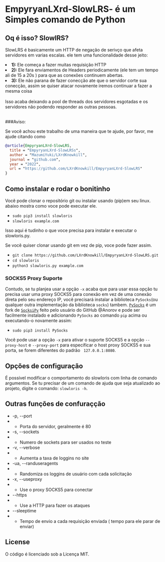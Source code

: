 # EmpyryanLXrd-SlowLRS- é um Simples comando de Python 

## Oq é isso? SlowlRS?
SlowLRS é basicamente um HTTP de negação de serivço  que afeta servidores em varias escalas. ele tem uma funcionalidade desse jeito:

<li>
  <b> 1): </b> Ele começa a fazer muitas requisição HTTP
</li>
<li>
<b> 2): </b> Ele fara enviamentos de Headers periodicamente (ele tem um tempo ali de 15 a 20s ) para que as conexões continuem abertas.
</li>
<li>
<b> 3): </b> Ele não parana de fazer conecção ate que o servidor corte sua conecção, assim se quiser atacar novamente iremos continuar a fazer a mesma coisa
</li>

<br>
Isso acaba deixando a pool de threads dos servidores esgotadas e os servidores não podendo responder as outras pessoas.
<br>
<br>

###Aviso: 

Se você achou este trabalho de uma maneira que te ajude, por favor, me ajude citando como 

```bibtex
@article{EmpyryanLXrd-SlowLRS,
  title = "EmpyryanLXrd-SlowLRSs",
  author = "MazumiYuki/LXrdKnowkill",
  journal = "github.com",
  year = "2022",
  url = "https://github.com/LXrdKnowkill/EmpyryanLXrd-SlowLRS"
}
```

## Como instalar e rodar o bonitinho 

Você pode clonar o repositório git ou instalar usando (pip)em seu linux. abaixo mostra como voce pode executar ele.

* `sudo pip3 install slowloris`
* `slowloris example.com`

Isso aqui é tudinho o que voce  precisa para instalar e executar o slowloris.py.

Se você quiser clonar usando git em vez de pip, voce pode fazer assim.

* `git clone https://github.com/LXrdKnowkill/EmpyryanLXrd-SlowLRS.git`
* `cd slowloris`
* `python3 slowloris.py example.com`

### SOCKS5 Proxy Suporte 

Contudo, se tu planjea usar a opção `-x` acaba que para usar essa opção tu precisa usar uma proxy SOCKS5 para conexão em vez de uma conexão direta pelo seu endereço IP, você precisará instalar a biblioteca `PySocks`(ou qualquer outra implementação da biblioteca `socks`) tambem. [`PySocks`](https://github.com/Anorov/PySocks) é um fork de [`SocksiPy`](http://socksipy.sourceforge.net/) feito pelo usuário do GitHub @Anorov e pode ser facilmente instalado e adicionando `PySocks` ao comando `pip` acima ou executando-o novamente assim:

* `sudo pip3 install PySocks`

Você pode usar a opção `-x` para ativar o suporte SOCKS5 e a opção `--proxy-host` e `--proxy-port` para especificar o host proxy SOCKS5 e sua porta, se forem diferentes do padrão ` 127.0.0.1:8080`.

## Opções de configuração
É possível modificar o comportamento do slowloris com linha de comando
argumentos. Se tu precisar de um comando de ajuda que seja atualizado ao projeto, digite o comando:
`slowloris -h`.
## Outras funções de confuraçção 
* -p, --port
* * Porta do servidor, geralmente é 80
* -s, --sockets
* * Numero de sockets para ser usados no teste 
* -v, --verbose
* * Aumenta a taxa de loggins no site
* -ua, --randuseragents
* * Randomiza os loggins de usuário com cada solicitação
* -x, --useproxy
* * Use o proxy SOCKS5 para conectar
* --https
* * Use a HTTP para fazer os ataques
* --sleeptime
* * Tempo de envio a cada requisição enviada ( tempo para ele parar de enviar)

## License
O código é licenciado sob a Licença MIT.
